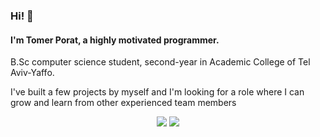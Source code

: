 ### Hi! 👋
#### I'm Tomer Porat, a highly motivated programmer.
B.Sc computer science student, second-year in Academic College of Tel Aviv-Yaffo. 

I've built a few projects by myself and I'm looking for a role where I can grow and learn from other experienced team members
<p align="center">
  <img src="https://github.com/Tomer-Porat/Tomer-Porat/blob/main/overview.svg">
  <img src="https://github.com/Tomer-Porat/Tomer-Porat/blob/main/languages.svg">
</p>
